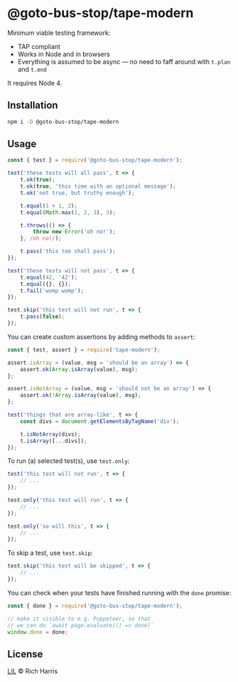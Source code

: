 # @goto-bus-stop/tape-modern

Minimum viable testing framework:

* TAP compliant
* Works in Node and in browsers
* Everything is assumed to be async — no need to faff around with `t.plan` and `t.end`

It requires Node 4.

## Installation

```bash
npm i -D @goto-bus-stop/tape-modern
```

## Usage

```js
const { test } = require('@goto-bus-stop/tape-modern');

test('these tests will all pass', t => {
	t.ok(true);
	t.ok(true, 'this time with an optional message');
	t.ok('not true, but truthy enough');

	t.equal(1 + 1, 2);
	t.equal(Math.max(1, 2, 3), 3);

	t.throws(() => {
		throw new Error('oh no!');
	}, /oh no!/);

	t.pass('this too shall pass');
});

test('these tests will not pass', t => {
	t.equal(42, '42');
	t.equal({}, {});
	t.fail('womp womp');
});

test.skip('this test will not run', t => {
	t.pass(false);
});
```

You can create custom assertions by adding methods to `assert`:

```js
const { test, assert } = require('tape-modern');

assert.isArray = (value, msg = 'should be an array') => {
	assert.ok(Array.isArray(value), msg);
};

assert.isNotArray = (value, msg = 'should not be an array') => {
	assert.ok(!Array.isArray(value), msg);
};

test('things that are array-like', t => {
	const divs = document.getElementsByTagName('div');

	t.isNotArray(divs);
	t.isArray([...divs]);
});
```

To run (a) selected test(s), use `test.only`:

```js
test('this test will not run', t => {
	// ...
});

test.only('this test will run', t => {
	// ...
});

test.only('so will this', t => {
	// ...
});
```

To skip a test, use `test.skip`:

```js
test.skip('this test will be skipped', t => {
	// ...
});
```

You can check when your tests have finished running with the `done` promise:

```js
const { done } = require('@goto-bus-stop/tape-modern');

// make it visible to e.g. Puppeteer, so that
// we can do `await page.evaluate(() => done)`
window.done = done;
```


## License

[LIL](LICENSE) © Rich Harris
